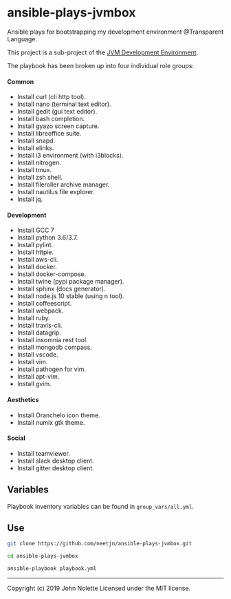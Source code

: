 # ansible-plays-jvmbox

Ansible plays for bootstrapping my development environment @Transparent Language.

This project is a sub-project of the [JVM Development Environment](https://github.com/neetVeritas/jvm-development-environment).

The playbook has been broken up into four individual role groups:

#### Common

* Install curl (cli http tool).
* Install nano (terminal text editor).
* Install gedit (gui text editor).
* Install bash completion.
* Install gyazo screen capture.
* Install libreoffice suite.
* Install snapd.
* Install elinks.
* Install i3 environment (with i3blocks).
* Install nitrogen.
* Install tmux.
* Install zsh shell.
* Install fileroller archive manager.
* Install nautilus file explorer.
* Install jq.

#### Development

* Install GCC 7
* Install python 3.6/3.7.
* Install pylint.
* Install httpie.
* Install aws-cli.
* Install docker.
* Install docker-compose.
* Install twine (pypi package manager).
* Install sphinx (docs generator).
* Install node.js 10 stable (using n tool).
* Install coffeescript.
* Install webpack.
* Install ruby.
* Install travis-cli.
* Install datagrip.
* Install insomnia rest tool.
* install mongodb compass.
* Install vscode.
* Install vim.
* Install pathogen for vim.
* Install apt-vim.
* Install gvim.

#### Aesthetics

* Install Oranchelo icon theme.
* Install numix gtk theme.

#### Social

* Install teamviewer.
* Install slack desktop client.
* Install gitter desktop client.

## Variables

Playbook inventory variables can be found in `group_vars/all.yml`.

## Use

```sh
git clone https://github.com/neetjn/ansible-plays-jvmbox.git

cd ansible-plays-jvmbox

ansible-playbook playbook.yml
```

---

Copyright (c) 2019 John Nolette Licensed under the MIT license.
